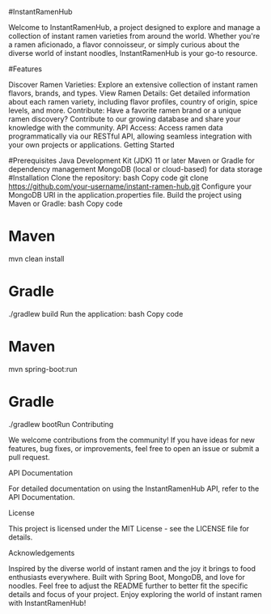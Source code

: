 #InstantRamenHub

Welcome to InstantRamenHub, a project designed to explore and manage a collection of instant ramen varieties from around the world. Whether you're a ramen aficionado, a flavor connoisseur, or simply curious about the diverse world of instant noodles, InstantRamenHub is your go-to resource.

#Features

Discover Ramen Varieties: Explore an extensive collection of instant ramen flavors, brands, and types.
View Ramen Details: Get detailed information about each ramen variety, including flavor profiles, country of origin, spice levels, and more.
Contribute: Have a favorite ramen brand or a unique ramen discovery? Contribute to our growing database and share your knowledge with the community.
API Access: Access ramen data programmatically via our RESTful API, allowing seamless integration with your own projects or applications.
Getting Started

#Prerequisites
Java Development Kit (JDK) 11 or later
Maven or Gradle for dependency management
MongoDB (local or cloud-based) for data storage
#Installation
Clone the repository:
bash
Copy code
git clone https://github.com/your-username/instant-ramen-hub.git
Configure your MongoDB URI in the application.properties file.
Build the project using Maven or Gradle:
bash
Copy code
# Maven
mvn clean install

# Gradle
./gradlew build
Run the application:
bash
Copy code
# Maven
mvn spring-boot:run

# Gradle
./gradlew bootRun
Contributing

We welcome contributions from the community! If you have ideas for new features, bug fixes, or improvements, feel free to open an issue or submit a pull request.

API Documentation

For detailed documentation on using the InstantRamenHub API, refer to the API Documentation.

License

This project is licensed under the MIT License - see the LICENSE file for details.

Acknowledgements

Inspired by the diverse world of instant ramen and the joy it brings to food enthusiasts everywhere.
Built with Spring Boot, MongoDB, and love for noodles.
Feel free to adjust the README further to better fit the specific details and focus of your project. Enjoy exploring the world of instant ramen with InstantRamenHub!
